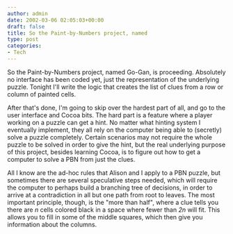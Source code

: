 ```yaml
---
author: admin
date: 2002-03-06 02:05:03+00:00
draft: false
title: So the Paint-by-Numbers project, named
type: post
categories:
- Tech
---
```


So the Paint-by-Numbers project, named Go-Gan, is proceeding. Absolutely no interface has been coded yet, just the representation of the underlying puzzle. Tonight I'll write the logic that creates the list of clues from a row or column of painted cells.

After that's done, I'm going to skip over the hardest part of all, and go to the user interface and Cocoa bits. The hard part is a feature where a player working on a puzzle can get a hint.  No matter what hinting system I eventually implement, they all rely on the computer being able to (secretly) solve a puzzle completely. Certain scenarios may not require the whole puzzle to be solved in order to give the hint, but the real underlying purpose of this project, besides learning Cocoa, is to figure out how to get a computer to solve a PBN from just the clues.

All I know are the ad-hoc rules that Alison and I apply to a PBN puzzle, but sometimes there are several speculative steps needed, which will require the computer to perhaps build a branching tree of decisions, in order to arrive at a contradiction in all but one path from root to leaves.  The most important principle, though, is the "more than half", where a clue tells you there are _n_ cells colored black in a space where fewer than _2n_ will fit. This allows you to fill in some of the middle squares, which then give you information about the columns.
